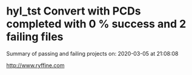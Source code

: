 # hyl_tst Convert with PCDs completed with 0 % success and 2 failing files

Summary of passing and failing projects on: 2020-03-05 at 21:08:08

http://www.ryffine.com
